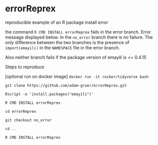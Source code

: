 # errorReprex
reproducible example of an R package install error

the command ```R CMD INSTALL errorReprex``` fails in the error branch. Error message displayed below.
In the `no_error` branch there is no failure.  The only difference between the two branches is the presence of
`import(emayili)` in the `NAMESPACE` file in the error branch.

Also neither branch fails if the package version of emayili is <= 0.4.15

Steps to reproduce

[optional run on docker image] `docker run -it rocker/tidyverse bash`

`git clone https://github.com/adam-gruer/errorReprex.git`

`Rscript -e 'install.packages("emayili")'`

`R CMD INSTALL errorReprex`

`cd errorReprex`

`git checkout no_error`

`cd ..`

`R CMD INSTALL errorReprex`



